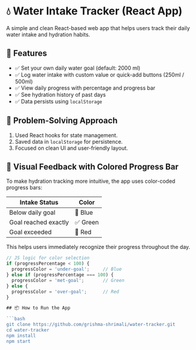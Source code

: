 
# 💧 Water Intake Tracker (React App)

A simple and clean React-based web app that helps users track their daily water intake and hydration habits.

## 🚀 Features

- ✅ Set your own daily water goal (default: 2000 ml)
- ✅ Log water intake with custom value or quick-add buttons (250ml / 500ml)
- ✅ View daily progress with percentage and progress bar
- ✅ See hydration history of past days
- ✅ Data persists using `localStorage`

## 🧠 Problem-Solving Approach

1. Used React hooks for state management.
2. Saved data in `localStorage` for persistence.
3. Focused on clean UI and user-friendly layout.


## 🎨 Visual Feedback with Colored Progress Bar

To make hydration tracking more intuitive, the app uses color-coded progress bars:

| Intake Status         | Color      |
|------------------------|------------|
| Below daily goal       | 🔵 Blue     |
| Goal reached exactly   | ✅ Green    |
| Goal exceeded          | 🔴 Red      |

This helps users immediately recognize their progress throughout the day.

```js
// JS logic for color selection
if (progressPercentage < 100) {
  progressColor = 'under-goal';     // Blue
} else if (progressPercentage === 100) {
  progressColor = 'met-goal';       // Green
} else {
  progressColor = 'over-goal';      // Red
}

## 📦 How to Run the App

```bash
git clone https://github.com/grishma-shrimali/water-tracker.git
cd water-tracker
npm install
npm start
